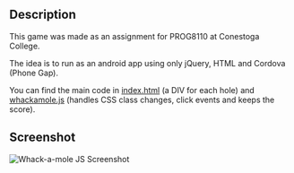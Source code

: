 ## Description

This game was made as an assignment for PROG8110 at Conestoga College.

The idea is to run as an android app using only jQuery, HTML and Cordova (Phone Gap).

You can find the main code in <u>index.html</u> (a DIV for each hole) and <u>whackamole.js</u> (handles CSS class changes, click events and keeps the score).


## Screenshot

![Whack-a-mole JS Screenshot](http://i.imgur.com/VGsBKfIl.png)
